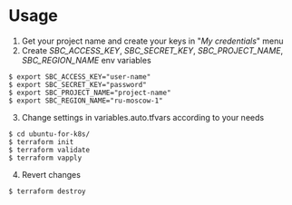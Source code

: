 # Usage
1. Get your project name and create your keys in "_My credentials_" menu 
2. Create _SBC_ACCESS_KEY_, _SBC_SECRET_KEY_, _SBC_PROJECT_NAME_, _SBC_REGION_NAME_ env variables
```shell
$ export SBC_ACCESS_KEY="user-name"
$ export SBC_SECRET_KEY="password"
$ export SBC_PROJECT_NAME="project-name"
$ export SBC_REGION_NAME="ru-moscow-1"
```
3. Change settings in variables.auto.tfvars according to your needs
```shell
$ cd ubuntu-for-k8s/
$ terraform init
$ terraform validate
$ terraform vapply
```
4. Revert changes
```shell
$ terraform destroy
```